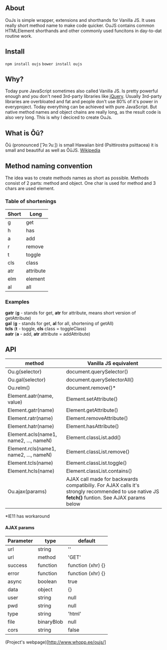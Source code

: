 ## About
OuJs is simple wrapper, extensions and shorthands for Vanilla JS. It uses really short method name to make code quicker. OuJS contains common HTMLElement shorthands and other commonly used funcitons in day-to-dat routine work.
## Install
<code>npm install oujs</code>
<code>bower install oujs</code>
## Why?
Today pure JavaScript sometimes also called Vanilla JS. Is pretty powerful enough and you don't need 3rd-party libraries like [jQuery](http://www.jquery.com). Usually 3rd-party libraries are overbloated and fat and people don't use 80% of it's power in everyproject. Today everything can be achieved with pure JavaScript. But native method names and object chains are really long, as the result code is also very long. This is why I deciced to create OuJs.
## What is Ōū?
Ōū (pronounced [ˈʔoːʔuː]) is small Hawaiian bird (Psittirostra psittacea) it is small and beautiful as well as ŌūJS. [Wikipedia](https://en.wikipedia.org/wiki/%CA%BB%C5%8C%CA%BB%C5%AB)
## Method naming convention
The idea was to create methods names as short as possible. Methods consist of 2 parts: method and object. One char is used for method and 3 chars are used element.
### Table of shortenings
| Short | Long |
|-------|------|
| g     | get  |
| h     | has  |
| a     | add  |
| r     | remove  |
| t     | toggle  |
| cls   | class |
| atr   | attribute |
| elm   | element|
| al    | all |
### Examples
**gatr** (**g** - stands for get, **atr** for attribute, means short version of getAttribute)<br>
**gal** (**g** - stands for get, **al** for all, shortening of getAll)<br>
**tcls** (**t** - toggle, **cls** class = toggleClass)<br>
**aatr** (**a** - add, **atr** attribute = addAttribute)<br>
## API
| method | Vanilla JS equivalent |
|-------|------|
| Ou.g(selector) | document.querySelector() |
| Ou.gal(selector) | document.querySelectorAll() |
| Ou.relm() | document.remove()* |
| Element.aatr(name, value) | Element.setAttribute() |
| Element.gatr(name) | Element.getAttribute() |
| Element.ratr(name) | Element.removeAttribute() |
| Element.hatr(name) | Element.hasAttribute() |
| Element.acls(name1, name2, ..., nameN) | Element.classList.add() |
| Element.rcls(name1, name2, ..., nameN) | Element.classList.remove() |
| Element.tcls(name) | Element.classList.toggle() |
| Element.hcls(name) | Element.classList.contains() |
| Ou.ajax(params) | AJAX call made for backwards compatibiliy. For AJAX calls it's strongly recommended to use native JS **fetch()** funtion. See AJAX params below |
*IE11 has workaround
#### AJAX params
| Parameter | type | default |
|-------|------|------|
| url | string | '' |
| url | method | 'GET' |
| success | function | function (xhr) {} |
| error | function | function (xhr) {} |
| async | boolean | true |
| data | object | {} |
| user | string | null |
| pwd | string | null |
| type | string | 'html' |
| file | binaryBlob | null |
| cors | string | false |

(Project's webpage)[http://www.whopp.ee/oujs/]